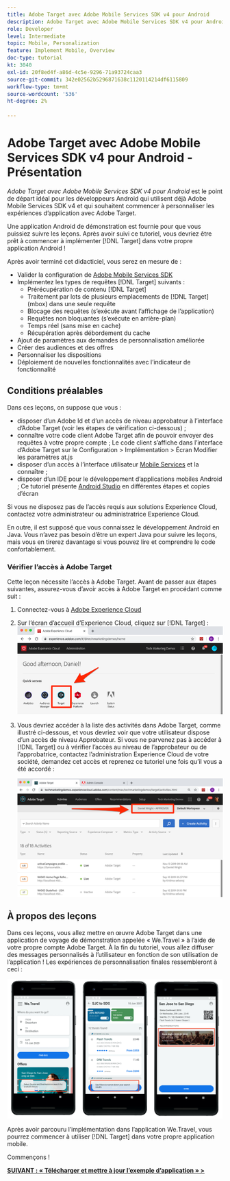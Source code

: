 ```yaml
---
title: Adobe Target avec Adobe Mobile Services SDK v4 pour Android
description: Adobe Target avec Adobe Mobile Services SDK v4 pour Android est le point de départ idéal pour les développeurs Android qui utilisent déjà Adobe Mobile Services SDK v4 et qui souhaitent commencer à personnaliser les expériences d’application avec Adobe Target.
role: Developer
level: Intermediate
topic: Mobile, Personalization
feature: Implement Mobile, Overview
doc-type: tutorial
kt: 3040
exl-id: 20f8ed4f-a86d-4c5e-9296-71a93724caa3
source-git-commit: 342e02562b5296871638c1120114214df6115809
workflow-type: tm+mt
source-wordcount: '536'
ht-degree: 2%

---
```


# Adobe Target avec Adobe Mobile Services SDK v4 pour Android - Présentation

_Adobe Target avec Adobe Mobile Services SDK v4 pour Android_ est le point de départ idéal pour les développeurs Android qui utilisent déjà Adobe Mobile Services SDK v4 et qui souhaitent commencer à personnaliser les expériences d’application avec Adobe Target.

Une application Android de démonstration est fournie pour que vous puissiez suivre les leçons. Après avoir suivi ce tutoriel, vous devriez être prêt à commencer à implémenter [!DNL Target] dans votre propre application Android !

Après avoir terminé cet didacticiel, vous serez en mesure de :

* Valider la configuration de [Adobe Mobile Services SDK](https://experienceleague.adobe.com/docs/mobile-services/android/getting-started-android/requirements.html?lang=en)
* Implémentez les types de requêtes [!DNL Target] suivants :
   * Prérécupération de contenu [!DNL Target]
   * Traitement par lots de plusieurs emplacements de [!DNL Target] (mbox) dans une seule requête
   * Blocage des requêtes (s’exécute avant l’affichage de l’application)
   * Requêtes non bloquantes (s’exécute en arrière-plan)
   * Temps réel (sans mise en cache)
   * Récupération après débordement du cache
* Ajout de paramètres aux demandes de personnalisation améliorée
* Créer des audiences et des offres
* Personnaliser les dispositions
* Déploiement de nouvelles fonctionnalités avec l’indicateur de fonctionnalité

## Conditions préalables

Dans ces leçons, on suppose que vous :

* disposer d’un Adobe Id et d’un accès de niveau approbateur à l’interface d’Adobe Target (voir les étapes de vérification ci-dessous) ;
* connaître votre code client Adobe Target afin de pouvoir envoyer des requêtes à votre propre compte ; Le code client s’affiche dans l’interface d’Adobe Target sur le   Configuration > Implémentation > Écran Modifier les paramètres at.js
* disposer d’un accès à l’interface utilisateur [Mobile Services](https://mobilemarketing.adobe.com/) et la connaître ;
* disposer d’un IDE pour le développement d’applications mobiles Android ; Ce tutoriel présente [Android Studio](https://developer.android.com/studio/install) en différentes étapes et copies d’écran

Si vous ne disposez pas de l’accès requis aux solutions Experience Cloud, contactez votre administrateur ou administratrice Experience Cloud.

En outre, il est supposé que vous connaissez le développement Android en Java. Vous n’avez pas besoin d’être un expert Java pour suivre les leçons, mais vous en tirerez davantage si vous pouvez lire et comprendre le code confortablement.

### Vérifier l’accès à Adobe Target

Cette leçon nécessite l’accès à Adobe Target. Avant de passer aux étapes suivantes, assurez-vous d’avoir accès à Adobe Target en procédant comme suit :

1. Connectez-vous à [Adobe Experience Cloud](https://experience.adobe.com/)
1. Sur l’écran d’accueil d’Experience Cloud, cliquez sur [!DNL Target] :
   ![Écran d’accueil d’Experience Cloud](assets/aec_homeScreen_clickTarget.png)
1. Vous devriez accéder à la liste des activités dans Adobe Target, comme illustré ci-dessous, et vous devriez voir que votre utilisateur dispose d’un accès de niveau Approbateur. Si vous ne parvenez pas à accéder à [!DNL Target] ou à vérifier l’accès au niveau de l’approbateur ou de l’approbatrice, contactez l’administration Experience Cloud de votre société, demandez cet accès et reprenez ce tutoriel une fois qu’il vous a été accordé :

   ![Interface utilisateur Adobe](assets/targetUI_approver.png)

## À propos des leçons

Dans ces leçons, vous allez mettre en œuvre Adobe Target dans une application de voyage de démonstration appelée « We.Travel » à l’aide de votre propre compte Adobe Target. À la fin du tutoriel, vous allez diffuser des messages personnalisés à l’utilisateur en fonction de son utilisation de l’application ! Les expériences de personnalisation finales ressembleront à ceci :

![Application We.Travel finale ](assets/overview_final_result.jpg)

Après avoir parcouru l’implémentation dans l’application We.Travel, vous pourrez commencer à utiliser [!DNL Target] dans votre propre application mobile.

Commençons !

**[SUIVANT : « Télécharger et mettre à jour l’exemple d’application » >](download-and-update-the-sample-app.md)**
